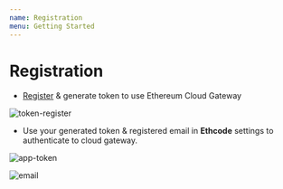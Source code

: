 ```yaml
---
name: Registration
menu: Getting Started
---
```


# Registration

- [Register](https://auth.ethco.de/) & generate token to use Ethereum Cloud Gateway

![token-register](https://user-images.githubusercontent.com/9979182/95429358-eb5db300-0967-11eb-9744-4cedd05e8bf2.png)

- Use your generated token & registered email in **Ethcode** settings to authenticate to cloud gateway.

![app-token](https://user-images.githubusercontent.com/9979182/95875475-ada9c180-0d8f-11eb-8403-ed0451fe63dc.png)

![email](https://user-images.githubusercontent.com/9979182/95875521-b8645680-0d8f-11eb-92a6-f18b219f5f11.png)
